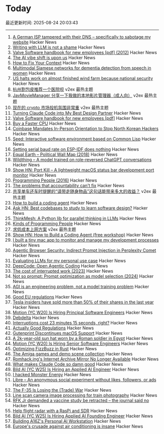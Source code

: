# Today

最近更新时间: 2025-08-24 20:03:43

--- 
1. [A German ISP tampered with their DNS – specifically to sabotage my website](https://lina.sh/blog/telefonica-sabotages-me) Hacker News
2. [Writing with LLM is not a shame](https://reflexions.florianernotte.be/post/ai-transparency/) Hacker News
3. [Valve Software handbook for new employees [pdf] (2012)](https://cdn.akamai.steamstatic.com/apps/valve/Valve_NewEmployeeHandbook.pdf) Hacker News
4. [The AI vibe shift is upon us](https://www.cnn.com/2025/08/22/business/ai-vibe-shift-nightcap) Hacker News
5. [How to Fix Your Context](https://www.dbreunig.com/2025/06/26/how-to-fix-your-context.html) Hacker News
6. [Multimodal Siamese networks for dementia detection from speech in women](https://www.nature.com/articles/s41598-025-13902-7) Hacker News
7. [US halts work on almost finished wind farm because national security](https://www.npr.org/2025/08/23/nx-s1-5513919/trump-stops-offshore-wind-renewable-energy) Hacker News
8. [杭州割包皮推荐一个医院呗](https://www.v2ex.com/t/1154537) v2ex 最热主题
9. [JavMovieManager 分享一下我做的本地影片管理器（成人向）](https://www.v2ex.com/t/1154524) v2ex 最热主题
10. [现在的 crypto 市场投机氛围非常重](https://www.v2ex.com/t/1154518) v2ex 最热主题
11. [Turning Claude Code into My Best Design Partner](https://betweentheprompts.com/design-partner/) Hacker News
12. [Valve Software handbook for new employees [pdf]](https://cdn.akamai.steamstatic.com/apps/valve/Valve_NewEmployeeHandbook.pdf) Hacker News
13. [Buy a Faster CPU](https://blog.howardjohn.info/posts/buy-a-cpu/) Hacker News
14. [Coinbase Mandates In-Person Orientation to Stop North Korean Hackers](https://www.businessinsider.com/coinbase-north-korea-threats-remote-work-2025-8) Hacker News
15. [Seed: Interactive software environment based on Common Lisp](https://github.com/phantomics/seed) Hacker News
16. [Setting serial baud rate on ESP-IDF does nothing](https://atomic14.substack.com/p/this-number-does-nothing) Hacker News
17. [Equal Earth – Political Wall Map (2018)](https://equal-earth.com/index.html) Hacker News
18. [Wildthing – A model trained on role-reversed ChatGPT conversations](https://youaretheassistantnow.com/) Hacker News
19. [Show HN: Port Kill – A lightweight macOS status bar development port monitor](https://github.com/kagehq/port-kill) Hacker News
20. [Programming People (2016)](https://leftoversalad.com/c/015_programmingpeople/) Hacker News
21. [The problems that accountability can't fix](https://surfingcomplexity.blog/2025/08/23/the-problems-that-accountability-cant-fix/) Hacker News
22. [共享单车还车时提醒的“请带走随身物品”这句话能带来多大的收益？](https://www.v2ex.com/t/1154532) v2ex 最热主题
23. [How to build a coding agent](https://ghuntley.com/agent/) Hacker News
24. [Ask HN: Best codebases to study to learn software design?](https://news.ycombinator.com/item?id=45001551) Hacker News
25. [ThinkMesh: A Python lib for parallel thinking in LLMs](https://github.com/martianlantern/ThinkMesh) Hacker News
26. [Kinds of Programming People](https://leftoversalad.com/c/015_programmingpeople/) Hacker News
27. [求低成本上网方案](https://www.v2ex.com/t/1154521) v2ex 最热主题
28. [Show HN: How to Build a Coding Agent (free workshop)](https://ghuntley.com/agent/) Hacker News
29. [I built a tiny mac app to monitor and manage my development processes](https://github.com/kagehq/port-kill) Hacker News
30. [Agentic Browser Security: Indirect Prompt Injection in Perplexity Comet](https://brave.com/blog/comet-prompt-injection/) Hacker News
31. [Evaluating LLMs for my personal use case](https://darkcoding.net/software/personal-ai-evals-aug-2025/) Hacker News
32. [DeepCode: Open Agentic Coding](https://github.com/HKUDS/DeepCode) Hacker News
33. [The cost of interrupted work (2023)](https://blog.oberien.de/2023/11/05/23-minutes-15-seconds.html) Hacker News
34. [Not so prompt: Prompt optimization as model selection (2024)](https://www.gojiberries.io/not-so-prompt-prompt-optimization-as-model-selection/) Hacker News
35. [AGI is an engineering problem, not a model training problem](https://www.vincirufus.com/posts/agi-is-engineering-problem/) Hacker News
36. [Good EU regulations](https://www.actuallygoodregulations.eu/) Hacker News
37. [Tesla insiders have sold more than 50% of their shares in the last year](https://electrek.co/2025/08/18/tesla-tsla-insiders-have-sold-more-than-50-of-their-shares-in-the-last-year/) Hacker News
38. [Motion (YC W20) Is Hiring Principal Software Engineers](https://jobs.ashbyhq.com/motion/7355e80d-dab2-4ba1-89cc-a0197e08a83c?utm_source=hn) Hacker News
39. [Debdelta](https://debdelta.debian.net/) Hacker News
40. [Interruptions cost 23 minutes 15 seconds, right?](https://blog.oberien.de/2023/11/05/23-minutes-15-seconds.html) Hacker News
41. [Actually Good Regulations](https://www.actuallygoodregulations.eu/) Hacker News
42. [Gutenprint Discontinues macOS Support](https://gimp-print.sourceforge.io/p_FAQ_OS_X.php) Hacker News
43. [A 2k-year-old sun hat worn by a Roman soldier in Egypt](https://www.smithsonianmag.com/smart-news/a-2000-year-old-sun-hat-worn-by-a-roman-soldier-in-egypt-goes-on-view-after-a-century-in-storage-180987192/) Hacker News
44. [Motion (YC W20) Is Hiring Senior Software Engineers](https://jobs.ashbyhq.com/motion/7355e80d-dab2-4ba1-89cc-a0197e08a83c?utm_source=hn) Hacker News
45. [Optimizing FizzBuzz in Rust](https://github.com/nrposner/fizzcrate) Hacker News
46. [The Amiga games and demo scene collection](https://amiga.vision/) Hacker News
47. [Romhack.ing's Internet Archive Mirror No Longer Available](https://romhack.ing/database/news/entry/DW8BKnRHSEqaGDwXTiKjMw) Hacker News
48. [What makes Claude Code so damn good](https://minusx.ai/blog/decoding-claude-code/) Hacker News
49. [Bild AI (YC W25) Is Hiring an Applied AI Engineer](https://www.workatastartup.com/jobs/75647) Hacker News
50. [I hacked Monster Energy](https://bobdahacker.com/blog/monster-energy) Hacker News
51. [Libre – An anonymous social experiment without likes, followers, or ads](https://libreantisocial.com) Hacker News
52. [The F-35 Is Losing the (Trade) War](https://www.jalopnik.com/1945910/f-35-fighter-jet-losing-trade-war/) Hacker News
53. [Line scan camera image processing for train photography](https://daniel.lawrence.lu/blog/y2025m09d21/) Hacker News
54. [RFK Jr demanded a vaccine study be retracted – the journal said no](https://www.nature.com/articles/d41586-025-02682-9) Hacker News
55. [Help flight radar with a RasPi and SDR](https://www.flightradar24.com/build-your-own) Hacker News
56. [Bild AI (YC W25) Is Hiring Applied AI Founding Engineer](https://www.workatastartup.com/jobs/75647) Hacker News
57. [Building A16Z's Personal AI Workstation](https://a16z.com/building-a16zs-personal-ai-workstation-with-four-nvidia-rtx-6000-pro-blackwell-max-q-gpus/) Hacker News
58. [Europe's crusade against air conditioning is insane](https://www.noahpinion.blog/p/europes-crusade-against-air-conditioning) Hacker News
